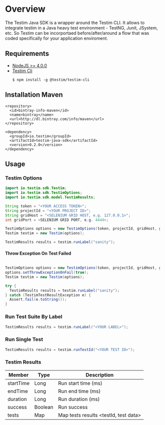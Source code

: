 # Overview
The Testim Java SDK is a wrapper around the Testim CLI. It allows to integrate testim in a Java heavy test environment - TestNG, Junit, JSystem, etc. So Testim can be incorportaed before/after/around a flow that was coded specifically for your application enviroment. 

## Requirements

* [NodeJS >= 4.0.0](https://nodejs.org/en/download/)
* [Testim Cli](https://www.npmjs.com/package/@testim/testim-cli)
  ```
  $ npm install -g @testim/testim-cli
  ```
  
## Installation Maven

```
<repository>
  <id>bintray-info-maven</id>
  <name>bintray</name>
  <url>http://dl.bintray.com/info/maven</url>
</repository>

<dependency>
  <groupId>io.testim</groupId>
  <artifactId>testim-java-sdk</artifactId>
  <version>0.2.0</version>
</dependency>
```
  
## Usage

### Testim Options

```java
import io.testim.sdk.Testim;
import io.testim.sdk.TestimOptions;
import io.testim.sdk.model.TestimResults;

String token = "<YOUR ACCESS TOKEN>";
String projectId = "<YOUR PROJECT ID>";
String gridHost = "<SELENIUM GRID HOST, e.g. 127.0.0.1>";
int gridPort = <SELENIUM GRID PORT, e.g. 4444>;

TestimOptions options = new TestimOptions(token, projectId, gridHost, gridPort);
Testim testim = new Testim(options);

TestimResults results = testim.runLabel("sanity");
```

#### Throw Exception On Test Failed
```java

TestimOptions options = new TestimOptions(token, projectId, gridHost, gridPort);
options.setThrowExceptionOnFail(true);
Testim testim = new Testim(options);

try {
  TestimResults results = testim.runLabel("sanity");
} catch (TestimTestResultException e) {
  Assert.fail(e.toString());
}

```

### Run Test Suite By Label

```java
TestimResults results = testim.runLabel("<YOUR LABEL>");
```

### Run Single Test

```java
TestimResults results = testim.runTestId("<YOUR TEST ID>");
```

### Testim Results

| Member        | Type        | Description                           |
| ------------- |-----------| -------------------------------------|
| startTime     | Long        | Run start time (ms)                |
| endTime       | Long        | Run end time (ms)                  |
| duration      | Long        | Run duration (ms)                  |
| success       | Boolean     | Run success                        | 
| tests         | Map         | Map tests results \<testId, test data\> |
